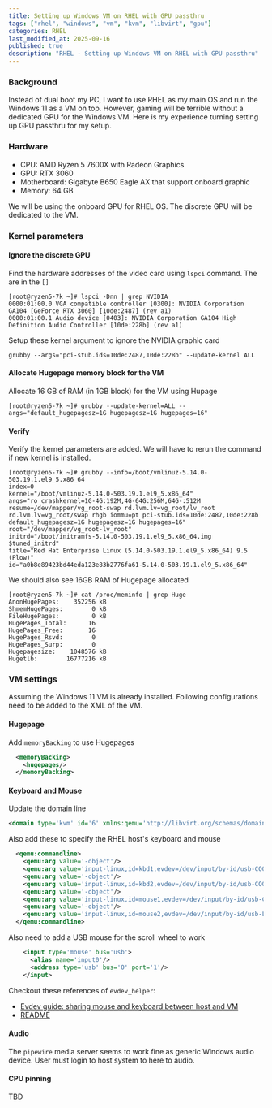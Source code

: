```yaml
---
title: Setting up Windows VM on RHEL with GPU passthru
tags: ["rhel", "windows", "vm", "kvm", "libvirt", "gpu"]
categories: RHEL
last_modified_at: 2025-09-16
published: true
description: "RHEL - Setting up Windows VM on RHEL with GPU passthru"
---
```

### Background
Instead of dual boot my PC, I want to use RHEL as my main OS and run the Windows 11 as a VM on top.  However, gaming will be terrible without a dedicated GPU for the Windows VM.  Here is my experience turning setting up GPU passthru for my setup.

### Hardware
* CPU: AMD Ryzen 5 7600X with Radeon Graphics
* GPU: RTX 3060
* Motherboard: Gigabyte B650 Eagle AX that support onboard graphic
* Memory: 64 GB

We will be using the onboard GPU for RHEL OS.  The discrete GPU will be dedicated to the VM. 

### Kernel parameters
#### Ignore the discrete GPU
Find the hardware addresses of the video card using `lspci` command.  The are in the `[]`
```shell
[root@ryzen5-7k ~]# lspci -Dnn | grep NVIDIA
0000:01:00.0 VGA compatible controller [0300]: NVIDIA Corporation GA104 [GeForce RTX 3060] [10de:2487] (rev a1)
0000:01:00.1 Audio device [0403]: NVIDIA Corporation GA104 High Definition Audio Controller [10de:228b] (rev a1)
```
Setup these kernel argument to ignore the NVIDIA graphic card
```shell
grubby --args="pci-stub.ids=10de:2487,10de:228b" --update-kernel ALL
```

#### Allocate Hugepage memory block for the VM
Allocate 16 GB of RAM (in 1GB block) for the VM using Hupage
```shell
[root@ryzen5-7k ~]# grubby --update-kernel=ALL --args="default_hugepagesz=1G hugepagesz=1G hugepages=16"
```

#### Verify
Verify the kernel parameters are added.  We will have to rerun the command if new kernel is installed.
```shell
[root@ryzen5-7k ~]# grubby --info=/boot/vmlinuz-5.14.0-503.19.1.el9_5.x86_64
index=0
kernel="/boot/vmlinuz-5.14.0-503.19.1.el9_5.x86_64"
args="ro crashkernel=1G-4G:192M,4G-64G:256M,64G-:512M resume=/dev/mapper/vg_root-swap rd.lvm.lv=vg_root/lv_root rd.lvm.lv=vg_root/swap rhgb iommu=pt pci-stub.ids=10de:2487,10de:228b default_hugepagesz=1G hugepagesz=1G hugepages=16"
root="/dev/mapper/vg_root-lv_root"
initrd="/boot/initramfs-5.14.0-503.19.1.el9_5.x86_64.img $tuned_initrd"
title="Red Hat Enterprise Linux (5.14.0-503.19.1.el9_5.x86_64) 9.5 (Plow)"
id="a0b8e89423bd44eda123e83b2776fa61-5.14.0-503.19.1.el9_5.x86_64"
```
We should also see 16GB RAM of Hugepage allocated
```shell
[root@ryzen5-7k ~]# cat /proc/meminfo | grep Huge
AnonHugePages:    352256 kB
ShmemHugePages:        0 kB
FileHugePages:         0 kB
HugePages_Total:      16
HugePages_Free:       16
HugePages_Rsvd:        0
HugePages_Surp:        0
Hugepagesize:    1048576 kB
Hugetlb:        16777216 kB
```

### VM settings
Assuming the Windows 11 VM is already installed.  Following configurations need to be added to the XML of the VM.

#### Hugepage
Add `memoryBacking` to use Hugepages
```xml
  <memoryBacking>
    <hugepages/>
  </memoryBacking>
```

#### Keyboard and Mouse
Update the domain line
```xml
<domain type='kvm' id='6' xmlns:qemu='http://libvirt.org/schemas/domain/qemu/1.0'>
```
Also add these to specify the RHEL host's keyboard and mouse
```xml
  <qemu:commandline>
    <qemu:arg value='-object'/>
    <qemu:arg value='input-linux,id=kbd1,evdev=/dev/input/by-id/usb-COOLER_MASTER_SK622_Mechanical_Keyboard_-_Black_Edition-event-kbd,grab_all=on,repeat=on'/>
    <qemu:arg value='-object'/>
    <qemu:arg value='input-linux,id=kbd2,evdev=/dev/input/by-id/usb-COOLER_MASTER_SK622_Mechanical_Keyboard_-_Black_Edition-if02-event-kbd,grab_all=on,repeat=on'/> 
    <qemu:arg value='-object'/>
    <qemu:arg value='input-linux,id=mouse1,evdev=/dev/input/by-id/usb-COOLER_MASTER_SK622_Mechanical_Keyboard_-_Black_Edition-if02-event-mouse'/>
    <qemu:arg value='-object'/>
    <qemu:arg value='input-linux,id=mouse2,evdev=/dev/input/by-id/usb-Logitech_USB_Receiver-event-mouse'/>
  </qemu:commandline>
```

Also need to add a USB mouse for the scroll wheel to work
```xml
    <input type='mouse' bus='usb'>
      <alias name='input0'/>
      <address type='usb' bus='0' port='1'/>
    </input>
```

Checkout these references of `evdev_helper`:
* [Evdev guide: sharing mouse and keyboard between host and VM](https://www.youtube.com/watch?v=4XDvHQbgujI&t=4s)
* [README](https://github.com/pavolelsig/evdev_helper/blob/main/README.md)

#### Audio
The `pipewire` media server seems to work fine as generic Windows audio device.  User must login to host system to here to audio.

#### CPU pinning
TBD